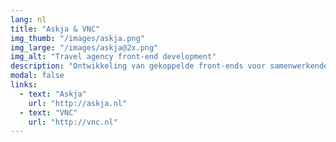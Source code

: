 ```yaml
---
lang: nl
title: "Askja & VNC"
img_thumb: "/images/askja.png"
img_large: "/images/askja@2x.png"
img_alt: "Travel agency front-end development"
description: "Ontwikkeling van gekoppelde front-ends voor samenwerkende reisbureaus (@[TG](http://tweedegolf.nl){:target='_blank'})."
modal: false
links:
  - text: "Askja"
    url: "http://askja.nl"
  - text: "VNC"
    url: "http://vnc.nl"
---
```


